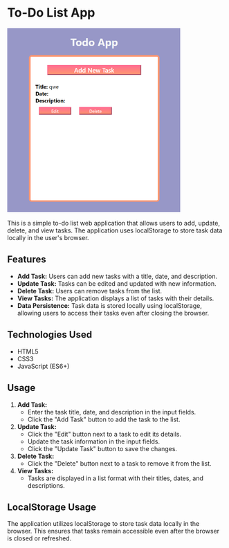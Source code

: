 <h1>To-Do List App</h1>
<img src="representation.png" width="400">
<p>This is a simple to-do list web application that allows users to add, update, delete, and view tasks. The application uses localStorage to store task data locally in the user's browser.</p>

<h2>Features</h2>

<ul>
  <li><strong>Add Task:</strong> Users can add new tasks with a title, date, and description.</li>
  <li><strong>Update Task:</strong> Tasks can be edited and updated with new information.</li>
  <li><strong>Delete Task:</strong> Users can remove tasks from the list.</li>
  <li><strong>View Tasks:</strong> The application displays a list of tasks with their details.</li>
  <li><strong>Data Persistence:</strong> Task data is stored locally using localStorage, allowing users to access their tasks even after closing the browser.</li>
</ul>

<h2>Technologies Used</h2>

<ul>
  <li>HTML5</li>
  <li>CSS3</li>
  <li>JavaScript (ES6+)</li>
</ul>

<h2>Usage</h2>

<ol>
  <li><strong>Add Task:</strong>
    <ul>
      <li>Enter the task title, date, and description in the input fields.</li>
      <li>Click the "Add Task" button to add the task to the list.</li>
    </ul>
  </li>
  <li><strong>Update Task:</strong>
    <ul>
      <li>Click the "Edit" button next to a task to edit its details.</li>
      <li>Update the task information in the input fields.</li>
      <li>Click the "Update Task" button to save the changes.</li>
    </ul>
  </li>
  <li><strong>Delete Task:</strong>
    <ul>
      <li>Click the "Delete" button next to a task to remove it from the list.</li>
    </ul>
  </li>
  <li><strong>View Tasks:</strong>
    <ul>
      <li>Tasks are displayed in a list format with their titles, dates, and descriptions.</li>
    </ul>
  </li>
</ol>
<h2>LocalStorage Usage</h2>

<p>The application utilizes localStorage to store task data locally in the browser. This ensures that tasks remain accessible even after the browser is closed or refreshed.</p>
